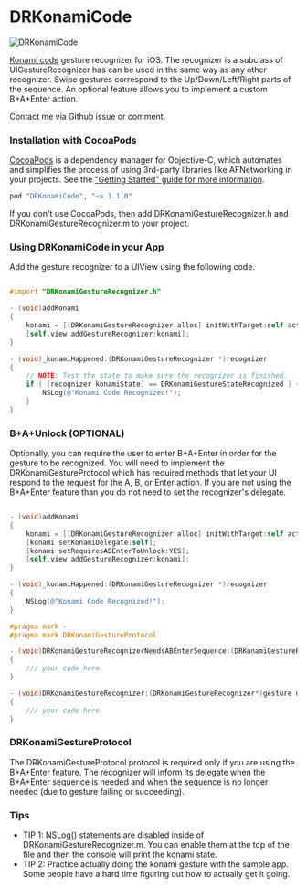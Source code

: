 DRKonamiCode
============
<p >
  <img src="http://upload.wikimedia.org/wikipedia/commons/thumb/e/e2/Konami_Code.svg/300px-Konami_Code.svg.png" alt="DRKonamiCode" title="DRKonamiCode">
</p>

[Konami code](http://en.wikipedia.org/wiki/Konami_Code) gesture recognizer for iOS. The recognizer is a subclass of UIGestureRecognizer has can be used in the same way as any other recognizer. Swipe gestures correspond to the Up/Down/Left/Right parts of the sequence. An optional feature allows you to implement a custom B+A+Enter action.

Contact me via Github issue or comment.

### Installation with CocoaPods

[CocoaPods](http://cocoapods.org) is a dependency manager for Objective-C, which automates and simplifies the process of using 3rd-party libraries like AFNetworking in your projects. See the ["Getting Started" guide for more information](https://github.com/AFNetworking/AFNetworking/wiki/Getting-Started-with-AFNetworking).

```ruby
pod "DRKonamiCode", "~> 1.1.0"
```

If you don't use CocoaPods, then add DRKonamiGestureRecognizer.h and DRKonamiGestureRecognizer.m to your project.


### Using DRKonamiCode in your App ###

Add the gesture recognizer to a UIView using the following code.

```objective-c

#import "DRKonamiGestureRecognizer.h"

- (void)addKonami
{
	konami = [[DRKonamiGestureRecognizer alloc] initWithTarget:self action:@selector(_konamiHappened:)];
	[self.view addGestureRecognizer:konami];
}

- (void)_konamiHappened:(DRKonamiGestureRecognizer *)recognizer
{
	// NOTE: Test the state to make sure the recognizer is finished.
	if ( [recognizer konamiState] == DRKonamiGestureStateRecognized ) {
		NSLog(@"Konami Code Recognized!");
	}
}

```

### B+A+Unlock (OPTIONAL) ###

Optionally, you can require the user to enter B+A+Enter in order for the gesture to be recognized. You will need to implement the DRKonamiGestureProtocol which has required methods that let your UI respond to the request for the A, B, or Enter action. If you are not using the B+A+Enter feature than you do not need to set the recognizer's delegate.

```objective-c

- (void)addKonami
{
	konami = [[DRKonamiGestureRecognizer alloc] initWithTarget:self action:@selector(_konamiHappened:)];
	[konami setKonamiDelegate:self];
	[konami setRequiresABEnterToUnlock:YES];
	[self.view addGestureRecognizer:konami];
}

- (void)_konamiHappened:(DRKonamiGestureRecognizer *)recognizer
{
	NSLog(@"Konami Code Recognized!");
}

#pragma mark -
#pragma mark DRKonamiGestureProtocol

- (void)DRKonamiGestureRecognizerNeedsABEnterSequence:(DRKonamiGestureRecognizer*)gesture
{
	/// your code here. 
}

- (void)DRKonamiGestureRecognizer:(DRKonamiGestureRecognizer*)gesture didFinishNeedingABEnterSequenceWithError:(BOOL)error
{
	/// your code here.
}
```

### DRKonamiGestureProtocol ###

The DRKonamiGestureProtocol protocol is required only if you are using the B+A+Enter feature. The recognizer will inform its delegate when the B+A+Enter sequence is needed and when the sequence is no longer needed (due to gesture failing or succeeding).

### Tips ###

* TIP 1: NSLog() statements are disabled inside of DRKonamiGestureRecognizer.m. You can enable them at the top of the file and then the console will print the konami state.
* TIP 2: Practice actually doing the konami gesture with the sample app. Some people have a hard time figuring out how to actually get it going.

